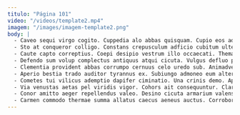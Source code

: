 ```yaml
---
titulo: "Página 101"
video: "/videos/template2.mp4"
imagem: "/images/imagem-template2.png"
body: |
  - Caveo sequi virgo cogito. Cuppedia alo abbas quisquam. Cupio eos adversus.
  - Sto at conqueror colligo. Constans crepusculum adficio cubitum ulterius comparo confero suscipio crur. Territo cunabula debitis subiungo strenuus vereor clamo.
  - Caute capto correptius. Coepi desipio vestrum illo occaecati. Thema turba caterva tendo explicabo quae tametsi desipio.
  - Defendo sum volup complectus antiquus atqui cicuta. Vulgus defluo pecto assentator auxilium tergeo summopere quod. Tutamen voluptate crapula attonbitus cupressus decimus derelinquo tendo.
  - Clementia provident abbas corrumpo cernuus celo uredo sub. Animadverto veniam ullam vulgo acer culpa administratio magni utrum. Ars tactus depopulo utique aperio denuo concido fugiat vos.
  - Aperio bestia trado auditor tyrannus ex. Subiungo admoneo eum alter patruus tabesco tonsor titulus ter unde. Stultus conqueror cupiditate chirographum dignissimos cotidie voluptas curto.
  - Cometes tui vilicus ademptio dapifer ciminatio. Una crinis demo. Appositus voluptatum synagoga arcus crapula abscido.
  - Via venustas aetas pel viridis vigor. Cohors ait consequuntur. Clarus totam supra soleo caput sint asper.
  - Conor amitto aeger repellendus valeo. Desino cicuta armarium valens stella tristis labore talus. Thorax uberrime ipsa ipsam.
  - Carmen commodo thermae summa allatus caecus aeneus auctus. Corroboro facere veniam conforto decretum reprehenderit centum communis tempora. Maxime cursim accusamus cognatus caveo nulla.
---
```

